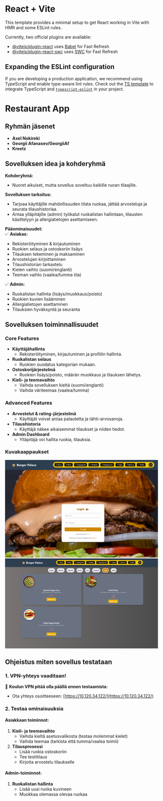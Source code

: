 # React + Vite

This template provides a minimal setup to get React working in Vite with HMR and some ESLint rules.

Currently, two official plugins are available:

- [@vitejs/plugin-react](https://github.com/vitejs/vite-plugin-react/blob/main/packages/plugin-react/README.md) uses [Babel](https://babeljs.io/) for Fast Refresh
- [@vitejs/plugin-react-swc](https://github.com/vitejs/vite-plugin-react-swc) uses [SWC](https://swc.rs/) for Fast Refresh

## Expanding the ESLint configuration

If you are developing a production application, we recommend using TypeScript and enable type-aware lint rules. Check out the [TS template](https://github.com/vitejs/vite/tree/main/packages/create-vite/template-react-ts) to integrate TypeScript and [`typescript-eslint`](https://typescript-eslint.io) in your project.  

# Restaurant App  
  

## Ryhmän jäsenet  
- **Axel Nokireki**  
- **Georgii Afanasev/GeorgiiAf**  
- **Kreetz**  

## Sovelluksen idea ja kohderyhmä  
**Kohderyhmä:**  
- Nuoret aikuiset, mutta sovellus soveltuu kaikille ruoan tilaajille.  

**Sovelluksen tarkoitus:**  
- Tarjoaa käyttäjille mahdollisuuden tilata ruokaa, jättää arvosteluja ja seurata tilaushistoriaa.  
- Antaa ylläpitäjille (admin) työkalut ruokalistan hallintaan, tilausten käsittelyyn ja allergiatietojen asettamiseen.  

**Pääominaisuudet:**  
✅ **Asiakas:**  
- Rekisteröityminen & kirjautuminen  
- Ruokien selaus ja ostoskoriin lisäys  
- Tilauksen tekeminen ja maksaminen  
- Arvostelujen kirjoittaminen  
- Tilaushistorian tarkastelu  
- Kielen vaihto (suomi/englanti)  
- Teeman vaihto (vaalea/tumma tila)  

✅ **Admin:**  
- Ruokalistan hallinta (lisäys/muokkaus/poisto)  
- Ruokien kuvien lisääminen  
- Allergiatietojen asettaminen  
- Tilauksien hyväksyntä ja seuranta  

## Sovelluksen toiminnallisuudet  
### Core Features  
- **Käyttäjähallinta**  
  - Rekisteröityminen, kirjautuminen ja profiilin hallinta.  
- **Ruokalistan selaus**  
  - Ruokien suodatus kategorian mukaan.  
- **Ostoskorijärjestelmä**  
  - Ruokien lisäys/poisto, määrän muokkaus ja tilauksen lähetys.  
- **Kieli- ja teemavaihto**  
  - Vaihda sovelluksen kieltä (suomi/englanti)  
  - Vaihda väriteemaa (vaalea/tumma)  

### Advanced Features  
- **Arvostelut & rating-järjestelmä**  
  - Käyttäjät voivat antaa palautetta ja tähti-arvosanoja.  
- **Tilaushistoria**  
  - Käyttäjä näkee aikaisemmat tilaukset ja niiden tiedot.  
- **Admin Dashboard**  
  - Ylläpitäjä voi hallita ruokia, tilauksia.  


### Kuvakaappaukset  
![Kirjautumissivu](/public/login.png)  
![Ruokalistasivu](/public/menu.png)  

## Ohjeistus miten sovellus testataan  

### 1. VPN-yhteys vaaditaan!  
🔌 **Koulun VPN pitää olla päällä ennen testaamista:**  
- Ota yhteys osoitteeseen: [https://10.120.34.122/](https://10.120.34.122/)  

### 2. Testaa ominaisuuksia  

#### Asiakkaan toiminnot:  
1. **Kieli- ja teemavaihto**  
   - Vaihda kieltä asetusvalikosta (testaa molemmat kielet)  
   - Vaihda teemaa (tarkista että tumma/vaalea toimii)  
2. **Tilausprosessi**  
   - Lisää ruokia ostoskoriin  
   - Tee testitilaus
   - Kirjoita arvostelu tilaukselle 

#### Admin-toiminnot:  
1. **Ruokalistan hallinta**  
   - Lisää uusi ruoka kuvineen  
   - Muokkaa olemassa olevaa ruokaa 
